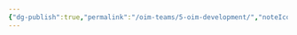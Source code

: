 ```yaml
---
{"dg-publish":true,"permalink":"/oim-teams/5-oim-development/","noteIcon":"","created":"2024-10-24T00:35:48.954+05:30","updated":"2024-10-25T19:59:05.277+05:30"}
---
```


